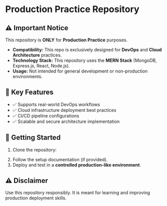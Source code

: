 <h1>Production Practice Repository</h1>

<h2>⚠️ Important Notice</h2>

<p>This repository is <strong>ONLY</strong> for <strong>Production Practice</strong> purposes.</p>

<ul>
  <li><strong>Compatibility:</strong> This repo is exclusively designed for <strong>DevOps</strong> and <strong>Cloud Architecture</strong> practices.</li>
  <li><strong>Technology Stack:</strong> This repository uses the <strong>MERN Stack</strong> (MongoDB, Express.js, React, Node.js).</li>
  <li><strong>Usage:</strong> Not intended for general development or non-production environments.</li>
</ul>

<h2>📌 Key Features</h2>

<ul>
  <li>✅ Supports real-world DevOps workflows</li>
  <li>✅ Cloud infrastructure deployment best practices</li>
  <li>✅ CI/CD pipeline configurations</li>
  <li>✅ Scalable and secure architecture implementation</li>
</ul>

<h2>🚀 Getting Started</h2>

<ol>
  <li>Clone the repository:</li>
</ol>

<ol start="2">
  <li>Follow the setup documentation (if provided).</li>
  <li>Deploy and test in a <strong>controlled production-like environment</strong>.</li>
</ol>

<h2>⚠️ Disclaimer</h2>

<p>Use this repository responsibly. It is meant for learning and improving production deployment skills.</p>
